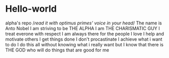 # Hello-world
alpha's repo
/*read it with optimus primes' voice in your head*/
The name is Anto Nobel
I am striving to be THE ALPHA
I am THE CHARISMATIC GUY 
I treat everone with respect
I am always there for the people I love
I help and motivate others 
I get things done 
I don't procastinate
I achieve what i want to do
I do this all without knowing what i really want 
but I know that there is THE GOD who will do things that are good for me
